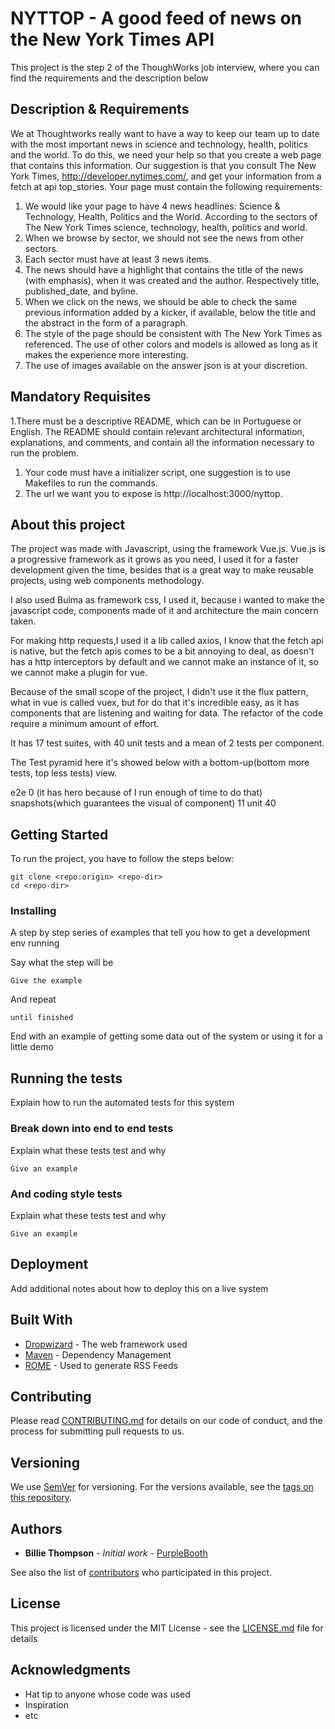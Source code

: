 # NYTTOP - A good feed of news on the New York Times API

This project is the step 2 of the ThoughWorks job interview, where you can find the requirements and the description below

## Description & Requirements

We at Thoughtworks really want to have a way to keep our team up to date with the most important news in science and technology, health, politics and the world. To do this, we need your help so that you create a web page that contains this information. Our suggestion is that you consult The New York Times, http://developer.nytimes.com/, and get your information from a fetch at api top_stories. Your page must contain the following requirements:

1. We would like your page to have 4 news headlines: Science & Technology, Health, Politics and the World. According to the sectors of The New York Times science, technology, health, politics and world.
1. When we browse by sector, we should not see the news from other sectors.
1. Each sector must have at least 3 news items.
1. The news should have a highlight that contains the title of the news (with emphasis), when it was created and the author. Respectively title, published_date, and byline.
1. When we click on the news, we should be able to check the same previous information added by a kicker, if available, below the title and the abstract in the form of a paragraph.
1. The style of the page should be consistent with The New York Times as referenced. The use of other colors and models is allowed as long as it makes the experience more interesting.
1. The use of images available on the answer json is at your discretion.

## Mandatory Requisites

1.There must be a descriptive README, which can be in Portuguese or English. The README should contain relevant architectural information, explanations, and comments, and contain all the information necessary to run the problem.

1. Your code must have a initializer script, one suggestion is to use Makefiles to run the commands.
1. The url we want you to expose is http://localhost:3000/nyttop.

## About this project

The project was made with Javascript, using the framework Vue.js. Vue.js is a progressive framework as it grows as you need, I used it for a faster development given the time, besides that is a great way to make reusable projects, using web components methodology.

I also used Bulma as framework css, I used it, because i wanted to make the javascript code, components made of it and architecture the main concern taken.

For making http requests,I used it a lib called axios, I know that the fetch api is native, but the fetch apis comes to be a bit annoying to deal, as doesn't has a http interceptors by default and we cannot make an instance of it, so we cannot make a plugin for vue.

Because of the small scope of the project, I didn't use it the flux pattern, what in vue is called vuex, but for do that it's incredible easy, as it has components that are listening and waiting for data. The refactor of the code require a minimum amount of effort.

It has 17 test suites, with 40 unit tests and a mean of 2 tests per component.

The Test pyramid here it's showed below with a bottom-up(bottom more tests, top less tests) view.

e2e 0 (it has hero because of I run enough of time to do that)
snapshots(which guarantees the visual of component) 11
unit 40

## Getting Started

To run the project, you have to follow the steps below:

```
git clone <repo:origin> <repo-dir>
cd <repo-dir>

```

### Installing

A step by step series of examples that tell you how to get a development env running

Say what the step will be

```
Give the example
```

And repeat

```
until finished
```

End with an example of getting some data out of the system or using it for a little demo

## Running the tests

Explain how to run the automated tests for this system

### Break down into end to end tests

Explain what these tests test and why

```
Give an example
```

### And coding style tests

Explain what these tests test and why

```
Give an example
```

## Deployment

Add additional notes about how to deploy this on a live system

## Built With

- [Dropwizard](http://www.dropwizard.io/1.0.2/docs/) - The web framework used
- [Maven](https://maven.apache.org/) - Dependency Management
- [ROME](https://rometools.github.io/rome/) - Used to generate RSS Feeds

## Contributing

Please read [CONTRIBUTING.md](https://gist.github.com/PurpleBooth/b24679402957c63ec426) for details on our code of conduct, and the process for submitting pull requests to us.

## Versioning

We use [SemVer](http://semver.org/) for versioning. For the versions available, see the [tags on this repository](https://github.com/your/project/tags).

## Authors

- **Billie Thompson** - _Initial work_ - [PurpleBooth](https://github.com/PurpleBooth)

See also the list of [contributors](https://github.com/your/project/contributors) who participated in this project.

## License

This project is licensed under the MIT License - see the [LICENSE.md](LICENSE.md) file for details

## Acknowledgments

- Hat tip to anyone whose code was used
- Inspiration
- etc
